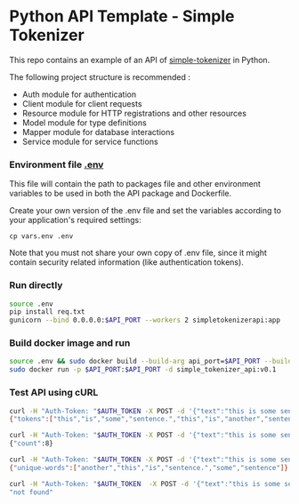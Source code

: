 # Python API Template - Simple Tokenizer

This repo contains an example of an API of [simple-tokenizer](https://github.com/tdd-ai/simple-tokenizer) in Python.

The following project structure is recommended :

- Auth module for authentication
- Client module for client requests
- Resource module for HTTP registrations and other resources
- Model module for type definitions
- Mapper module for database interactions
- Service module for service functions

### Environment file [.env](.env)

This file will contain the path to packages file and other environment variables to be used in both the API package and Dockerfile.

Create your own version of the .env file and set the variables according to your application's required settings:

```shell
cp vars.env .env
```

Note that you must not share your own copy of .env file, since it might contain security related information (like authentication tokens). 

### Run directly

```bash
source .env
pip install req.txt
gunicorn --bind 0.0.0.0:$API_PORT --workers 2 simpletokenizerapi:app
```

### Build docker image and run

```bash
source .env && sudo docker build --build-arg api_port=$API_PORT --build-arg auth_token=$AUTH_TOKEN -t simple_tokenizer_api:v0.1 .
sudo docker run -p $API_PORT:$API_PORT -d simple_tokenizer_api:v0.1
```

### Test API using cURL

```bash
curl -H "Auth-Token: "$AUTH_TOKEN -X POST -d '{"text":"this is some sentence. this is another sentence"}' http://localhost:$API_PORT/tokenize/
{"tokens":["this","is","some","sentence.","this","is","another","sentence"]}
```

```bash
curl -H "Auth-Token: "$AUTH_TOKEN -X POST -d '{"text":"this is some sentence. this is another sentence"}' http://localhost:$API_PORT/count-tokens/
{"count":8}
```

```bash
curl -H "Auth-Token: "$AUTH_TOKEN -X POST -d '{"text":"this is some sentence. this is another sentence"}' http://localhost:$API_PORT/get-unique-words/
{"unique-words":["another","this","is","sentence.","some","sentence"]}
```

```bash
curl -H "Auth-Token: "$AUTH_TOKEN  -X POST -d '{"text":"this is some sentence. this is another sentence"}' http://localhost:$API_PORT/not-existing-api/
"not found"
```

